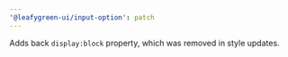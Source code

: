 ```yaml
---
'@leafygreen-ui/input-option': patch
---
```


Adds back `display:block` property, which was removed in style updates.
